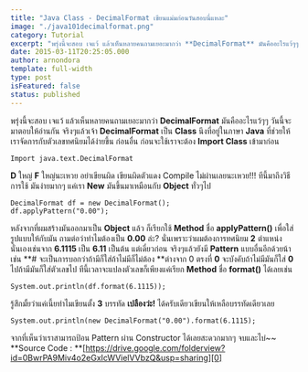```yaml
---
title: "Java Class - DecimalFormat เขียนแม่มก่อนวันสอบนี่แหละ"
image: "./java101decimalformat.png"
category: Tutorial
excerpt: "พรุ่งนี้จะสอบ เจแว้ แล้วเห็นหลายคนถามเยอะมากว่า **DecimalFormat** มันคืออะไรแว้ๆๆ วันนี้จะมาตอบให้อ่านกัน"
date: 2015-03-11T20:25:05.000
author: arnondora
template: full-width
type: post
isFeatured: false
status: published
---
```


พรุ่งนี้จะสอบ เจแว้ แล้วเห็นหลายคนถามเยอะมากว่า **DecimalFormat** มันคืออะไรแว้ๆๆ วันนี้จะมาตอบให้อ่านกัน
จริงๆแล้วเจ้า **DecimalFormat** เป็น **Class** นึงที่อยู่ในภาษา **Java** ที่ช่วยให้เราจัดการกับตัวเลขทศนิยมได้ง่ายขึ้น ก่อนอื่น ก่อนจะใช้เราจะต้อง **Import Class** เข้ามาก่อน

    Import java.text.DecimalFormat

**D** ใหญ่ **F** ใหญ่นะเหวย อย่าเขียนผิด เขียนผิดตัวแดง Compile ไม่ผ่านเลยนะเหวย!!!
ทีนี้มาถึงวิธีการใช้ มันง่ายมากๆ แค่เรา **New** มันขึ้นมาเหมือนกับ **Object** ทั่วๆไป

    DecimalFormat df = new DecimalFormat();
    df.applyPattern("0.00");

หลังจากที่ผมสร้างมันออกมาเป็น **Object** แล้ว ก็เรียกใช้ **Method** ชื่อ **applyPattern()** เพื่อใส่รูปแบบให้กับมัน ถามต่อว่าทำไมต้องเป็น **0.00** ล่ะ?
นั่นเพราะว่าผมต้องการทศนิยม **2** ตำแหน่งนั่นเองเช่นจาก **6.1115** เป็น **6.11** เป็นต้น แต่เดี๋ยวก่อน จริงๆแล้วยังมี **Pattern** แบบอื่นอีกด้วยน้า เช่น **\# จะเป็นการบอกว่าถ้ามีก็ใส่ถ้าไม่มีก็ไม่ต้อง **ต่างจาก 0 ตรงที่ **0** จะบังคับถ้าไม่มีมันก็ใส่ **0** ไปถ้ามีมันก็ใส่ตัวเลขไป
ทีนี้เวลาจะแปลงตัวเลขก็เพียงแค่เรียก **Method** ชื่อ **format()** ได้เลยเช่น

    System.out.println(df.format(6.1115));

รู้สึกมั้ยว่าแค่เนี้ยทำไมเขียนตั้ง **3** บรรทัด **เปลืองว่ะ!** ได้ครับเดียวเขียนให้เหลือบรรทัดเดียวเลย

    System.out.println(new DecimalFormat("0.00").format(6.1115);

จากที่เห็นว่าเราสามารถป้อน Pattern ผ่าน Constructor ได้เลยสะดวกมากๆ จบและไบ่~~
**Source Code : **[https://drive.google.com/folderview?id=0BwrPA9Miv4o2eGxIcWVielVVbzQ&usp=sharing][0]

[0]: https://drive.google.com/folderview?id=0BwrPA9Miv4o2eGxIcWVielVVbzQ&usp=sharing
